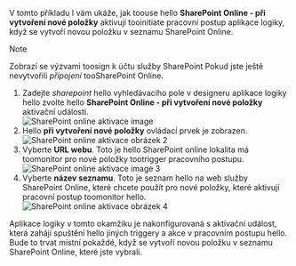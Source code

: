 V tomto příkladu I vám ukáže, jak toouse hello **SharePoint Online - při vytvoření nové položky** aktivují tooinitiate pracovní postup aplikace logiky, když se vytvoří novou položku v seznamu SharePoint Online.

> [!NOTE]
> Zobrazí se výzvami toosign k účtu služby SharePoint Pokud jste ještě nevytvořili *připojení* tooSharePoint Online.  
> 
> 

1. Zadejte *sharepoint* hello vyhledávacího pole v designeru aplikace logiky hello zvolte hello **SharePoint Online - při vytvoření nové položky** aktivační události.  
   ![SharePoint online aktivace image](./media/connectors-create-api-sharepointonline/trigger-1.png)  
2. Hello **při vytvoření nové položky** ovládací prvek je zobrazen.  
   ![SharePoint online aktivace obrázek 2](./media/connectors-create-api-sharepointonline/trigger-2.png)   
3. Vyberte **URL webu**. Toto je hello SharePoint online lokalita má toomonitor pro nové položky tootrigger pracovního postupu.  
   ![SharePoint online aktivace image 3](./media/connectors-create-api-sharepointonline/trigger-3.png)   
4. Vyberte **název seznamu**. Toto je seznam hello na web služby SharePoint Online, které chcete použít pro nové položky, které aktivují pracovní postup toomonitor hello.  
   ![SharePoint online aktivace obrázek 4](./media/connectors-create-api-sharepointonline/trigger-4.png)   

Aplikace logiky v tomto okamžiku je nakonfigurovaná s aktivační událost, která zahájí spuštění hello jiných triggery a akce v pracovním postupu hello. Bude to trvat místní pokaždé, když se vytvoří novou položku v seznamu SharePoint Online, které jste vybrali.  

